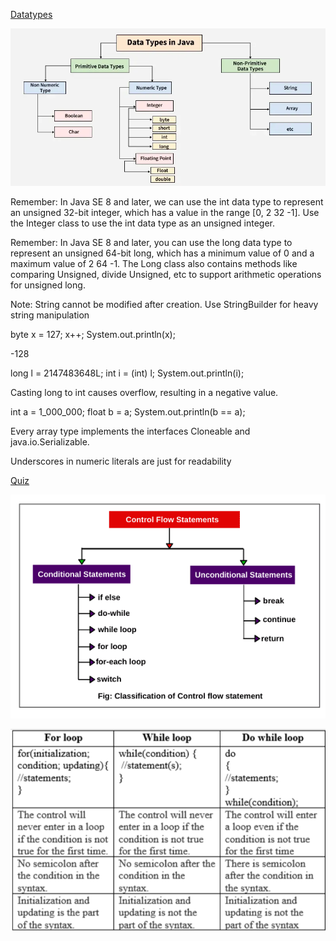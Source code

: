 [Datatypes](https://www.geeksforgeeks.org/java/java-data-types/)

![Datatypes](images/Datatypes.webp)

Remember:  In Java SE 8 and later, we can use the int data type to represent an unsigned 32-bit integer, which has a value in the range [0, 2  32  -1]. Use the Integer class to use the int data type as an unsigned integer.

Remember:  In Java SE 8 and later, you can use the long data type to represent an unsigned 64-bit long, which has a minimum value of 0 and a maximum value of 2  64  -1. The Long class also contains methods like comparing Unsigned, divide Unsigned, etc to support arithmetic operations for unsigned long. 

Note: String cannot be modified after creation. Use StringBuilder for heavy string manipulation

byte x = 127;
x++;
System.out.println(x);

-128

long l = 2147483648L;
int i = (int) l;
System.out.println(i);

Casting long to int causes overflow, resulting in a negative value.

int a = 1_000_000;
float b = a;
System.out.println(b == a);

Every array type implements the interfaces Cloneable and java.io.Serializable.

Underscores in numeric literals are just for readability

[Quiz](https://www.geeksforgeeks.org/quizzes/data-types-2-gq/)

![ControlFlowJava](images/ControlFlow.png)

![DifferentTypesOfLoops](images/DifferentTypesOfLoops.png)